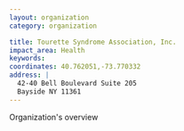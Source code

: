 ```yaml
---
layout: organization
category: organization

title: Tourette Syndrome Association, Inc.
impact_area: Health
keywords: 
coordinates: 40.762051,-73.770332
address: |
  42-40 Bell Boulevard Suite 205
  Bayside NY 11361
---
```

Organization's overview
